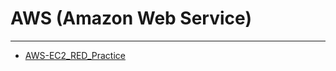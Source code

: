 # AWS (Amazon Web Service)

---

- [AWS-EC2_RED_Practice](./AWS-EC2_RED_Practice/AWS-EC2_RED_Practice.md)
